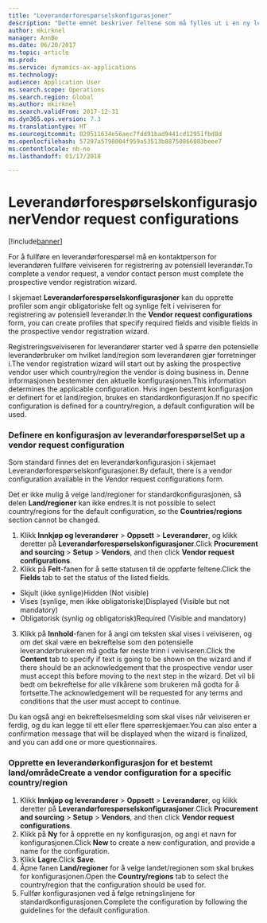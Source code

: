 ```yaml
---
title: "Leverandørforespørselskonfigurasjoner"
description: "Dette emnet beskriver feltene som må fylles ut i en ny leverandørforespørsel."
author: mkirknel
manager: AnnBe
ms.date: 06/20/2017
ms.topic: article
ms.prod: 
ms.service: dynamics-ax-applications
ms.technology: 
audience: Application User
ms.search.scope: Operations
ms.search.region: Global
ms.author: mkirknel
ms.search.validFrom: 2017-12-31
ms.dyn365.ops.version: 7.3
ms.translationtype: HT
ms.sourcegitcommit: 029511634e56aec7fdd91bad9441cd12951fbd8d
ms.openlocfilehash: 57297a5798004f959a53513b88750866083beee7
ms.contentlocale: nb-no
ms.lasthandoff: 01/17/2018

---
```


# <a name="vendor-request-configurations"></a><span data-ttu-id="507b1-103">Leverandørforespørselskonfigurasjoner</span><span class="sxs-lookup"><span data-stu-id="507b1-103">Vendor request configurations</span></span>
[!include[banner](../includes/banner.md)]

<span data-ttu-id="507b1-104">For å fullføre en leverandørforespørsel må en kontaktperson for leverandøren fullføre veiviseren for registrering av potensiell leverandør.</span><span class="sxs-lookup"><span data-stu-id="507b1-104">To complete a vendor request, a vendor contact person must complete the prospective vendor registration wizard.</span></span>

<span data-ttu-id="507b1-105">I skjemaet **Leverandørforespørselskonfigurasjoner** kan du opprette profiler som angir obligatoriske felt og synlige felt i veiviseren for registrering av potensiell leverandør.</span><span class="sxs-lookup"><span data-stu-id="507b1-105">In the **Vendor request configurations** form, you can create profiles that specify required fields and visible fields in the prospective vendor registration wizard.</span></span>

<span data-ttu-id="507b1-106">Registreringsveiviseren for leverandører starter ved å spørre den potensielle leverandørbruker om hvilket land/region som leverandøren gjør forretninger i.</span><span class="sxs-lookup"><span data-stu-id="507b1-106">The vendor registration wizard will start out by asking the prospective vendor user which country/region the vendor is doing business in.</span></span> <span data-ttu-id="507b1-107">Denne informasjonen bestemmer den aktuelle konfigurasjonen.</span><span class="sxs-lookup"><span data-stu-id="507b1-107">This information determines the applicable configuration.</span></span> <span data-ttu-id="507b1-108">Hvis ingen bestemt konfigurasjon er definert for et land/region, brukes en standardkonfigurasjon.</span><span class="sxs-lookup"><span data-stu-id="507b1-108">If no specific configuration is defined for a country/region, a default configuration will be used.</span></span>

### <a name="set-up-a-vendor-request-configuration"></a><span data-ttu-id="507b1-109">Definere en konfigurasjon av leverandørforespørsel</span><span class="sxs-lookup"><span data-stu-id="507b1-109">Set up a vendor request configuration</span></span>

<span data-ttu-id="507b1-110">Som standard finnes det en leverandørkonfigurasjon i skjemaet Leverandørforespørselskonfigurasjoner.</span><span class="sxs-lookup"><span data-stu-id="507b1-110">By default, there is a vendor configuration available in the Vendor request configurations form.</span></span>

<span data-ttu-id="507b1-111">Det er ikke mulig å velge land/regioner for standardkonfigurasjonen, så delen **Land/regioner** kan ikke endres.</span><span class="sxs-lookup"><span data-stu-id="507b1-111">It is not possible to select country/regions for the default configuration, so the **Countries/regions** section cannot be changed.</span></span>

1.  <span data-ttu-id="507b1-112">Klikk **Innkjøp og leverandører** > **Oppsett** > **Leverandører**, og klikk deretter på **Leverandørforespørselskonfigurasjoner**.</span><span class="sxs-lookup"><span data-stu-id="507b1-112">Click **Procurement and sourcing** > **Setup** > **Vendors**, and then click **Vendor request configurations**.</span></span>
2.  <span data-ttu-id="507b1-113">Klikk på **Felt**-fanen for å sette statusen til de oppførte feltene.</span><span class="sxs-lookup"><span data-stu-id="507b1-113">Click the **Fields** tab to set the status of the listed fields.</span></span>
-   <span data-ttu-id="507b1-114">Skjult (ikke synlige)</span><span class="sxs-lookup"><span data-stu-id="507b1-114">Hidden (Not visible)</span></span>
-   <span data-ttu-id="507b1-115">Vises (synlige, men ikke obligatoriske)</span><span class="sxs-lookup"><span data-stu-id="507b1-115">Displayed (Visible but not mandatory)</span></span>
-   <span data-ttu-id="507b1-116">Obligatorisk (synlig og obligatorisk)</span><span class="sxs-lookup"><span data-stu-id="507b1-116">Required (Visible and mandatory)</span></span>
3.  <span data-ttu-id="507b1-117">Klikk på **Innhold**-fanen for å angi om teksten skal vises i veiviseren, og om det skal være en bekreftelse som den potensielle leverandørbrukeren må godta før neste trinn i veiviseren.</span><span class="sxs-lookup"><span data-stu-id="507b1-117">Click the **Content** tab to specify if text is going to be shown on the wizard and if there should be an acknowledgement that the prospective vendor user must accept this before moving to the next step in the wizard.</span></span> <span data-ttu-id="507b1-118">Det vil bli bedt om bekreftelse for alle vilkårene som brukeren må godta for å fortsette.</span><span class="sxs-lookup"><span data-stu-id="507b1-118">The acknowledgement will be requested for any terms and conditions that the user must accept to continue.</span></span>

<span data-ttu-id="507b1-119">Du kan også angi en bekreftelsesmelding som skal vises når veiviseren er ferdig, og du kan legge til ett eller flere spørreskjemaer.</span><span class="sxs-lookup"><span data-stu-id="507b1-119">You can also enter a confirmation message that will be displayed when the wizard is finalized, and you can add one or more questionnaires.</span></span>

### <a name="create-a-vendor-configuration-for-a-specific-countryregion"></a><span data-ttu-id="507b1-120">Opprette en leverandørkonfigurasjon for et bestemt land/område</span><span class="sxs-lookup"><span data-stu-id="507b1-120">Create a vendor configuration for a specific country/region</span></span>
1.  <span data-ttu-id="507b1-121">Klikk **Innkjøp og leverandører** > **Oppsett** > **Leverandører**, og klikk deretter på **Leverandørforespørselskonfigurasjoner**.</span><span class="sxs-lookup"><span data-stu-id="507b1-121">Click **Procurement and sourcing** > **Setup** > **Vendors**, and then click **Vendor request configurations**.</span></span>
2.  <span data-ttu-id="507b1-122">Klikk på **Ny** for å opprette en ny konfigurasjon, og angi et navn for konfigurasjonen.</span><span class="sxs-lookup"><span data-stu-id="507b1-122">Click **New** to create a new configuration, and provide a name for the configuration.</span></span>
3.  <span data-ttu-id="507b1-123">Klikk **Lagre**.</span><span class="sxs-lookup"><span data-stu-id="507b1-123">Click **Save**.</span></span>
4.  <span data-ttu-id="507b1-124">Åpne fanen **Land/regioner** for å velge landet/regionen som skal brukes for konfigurasjonen.</span><span class="sxs-lookup"><span data-stu-id="507b1-124">Open the **Country/regions** tab to select the country/region that the configuration should be used for.</span></span>
5.  <span data-ttu-id="507b1-125">Fullfør konfigurasjonen ved å følge retningslinjene for standardkonfigurasjonen.</span><span class="sxs-lookup"><span data-stu-id="507b1-125">Complete the configuration by following the guidelines for the default configuration.</span></span>


